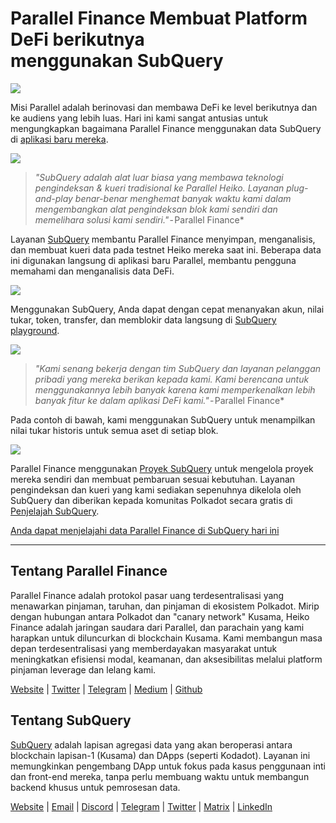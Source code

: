 # Parallel Finance Membuat Platform DeFi berikutnya menggunakan SubQuery

![](https://cdn-images-1.medium.com/max/1600/1*WcFjuL_ncmHpgzVhaXDUdg.png)

Misi Parallel adalah berinovasi dan membawa DeFi ke level berikutnya dan ke audiens yang lebih luas. Hari ini kami sangat antusias untuk mengungkapkan bagaimana Parallel Finance menggunakan data SubQuery di [aplikasi baru mereka](https://testnet.parallel.fi/#/overview).

![](https://cdn-images-1.medium.com/max/1600/1*5Ru0mv1hq86BuBhGwsmoqQ.png)

> *"SubQuery adalah alat luar biasa yang membawa teknologi pengindeksan & kueri tradisional ke Parallel Heiko. Layanan plug-and-play benar-benar menghemat banyak waktu kami dalam mengembangkan alat pengindeksan blok kami sendiri dan memelihara solusi kami sendiri."* - Parallel Finance*

Layanan [SubQuery](https://subquery.network/) membantu Parallel Finance menyimpan, menganalisis, dan membuat kueri data pada testnet Heiko mereka saat ini. Beberapa data ini digunakan langsung di aplikasi baru Parallel, membantu pengguna memahami dan menganalisis data DeFi.

![](https://miro.medium.com/max/1200/1*Lmk8BvWg2YYTDZggHN82VQ.gif)

Menggunakan SubQuery, Anda dapat dengan cepat menanyakan akun, nilai tukar, token, transfer, dan memblokir data langsung di [SubQuery playground](https://explorer.subquery.network/subquery/parallel-finance/parallel-finance).

![](https://cdn-images-1.medium.com/max/1600/1*FDRgez-G26x1DkWqCkORMQ.png)

> *"Kami senang bekerja dengan tim SubQuery dan layanan pelanggan pribadi yang mereka berikan kepada kami. Kami berencana untuk menggunakannya lebih banyak karena kami memperkenalkan lebih banyak fitur ke dalam aplikasi DeFi kami."* - Parallel Finance*

Pada contoh di bawah, kami menggunakan SubQuery untuk menampilkan nilai tukar historis untuk semua aset di setiap blok.

![](https://cdn-images-1.medium.com/max/1600/1*yctQKMNqdOnICNblJk9njw.png)

Parallel Finance menggunakan [Proyek SubQuery](https://project.subquery.network/) untuk mengelola proyek mereka sendiri dan membuat pembaruan sesuai kebutuhan. Layanan pengindeksan dan kueri yang kami sediakan sepenuhnya dikelola oleh SubQuery dan diberikan kepada komunitas Polkadot secara gratis di [Penjelajah SubQuery](https://explorer.subquery.network/).

[Anda dapat menjelajahi data Parallel Finance di SubQuery hari ini](https://explorer.subquery.network/subquery/parallel-finance/parallel-finance)

* * * * *

## Tentang Parallel Finance

Parallel Finance adalah protokol pasar uang terdesentralisasi yang menawarkan pinjaman, taruhan, dan pinjaman di ekosistem Polkadot. Mirip dengan hubungan antara Polkadot dan "canary network" Kusama, Heiko Finance adalah jaringan saudara dari Parallel, dan parachain yang kami harapkan untuk diluncurkan di blockchain Kusama. Kami membangun masa depan terdesentralisasi yang memberdayakan masyarakat untuk meningkatkan efisiensi modal, keamanan, dan aksesibilitas melalui platform pinjaman leverage dan lelang kami.

[Website](https://parallel.fi/) | [Twitter](https://twitter.com/ParallelFi) | [Telegram](https://t.me/parallelfi) | [Medium](https://parallelfinance.medium.com/) | [Github](https://github.com/parallel-finance/parallel-dapp/blob/master/parallel.gif)

## Tentang SubQuery

[SubQuery](https://subquery.network/) adalah lapisan agregasi data yang akan beroperasi antara blockchain lapisan-1 (Kusama) dan DApps (seperti Kodadot). Layanan ini memungkinkan pengembang DApp untuk fokus pada kasus penggunaan inti dan front-end mereka, tanpa perlu membuang waktu untuk membangun backend khusus untuk pemrosesan data.

[Website](https://subquery.network/) | [Email](mailto:hello@subquery.network) | [Discord](https://discord.com/invite/78zg8aBSMG) | [Telegram](https://t.me/subquerynetwork) | [Twitter](https://twitter.com/subquerynetwork) | [Matrix](https://matrix.to/#/#subquery:matrix.org) | [LinkedIn](https://www.linkedin.com/company/subquery)
